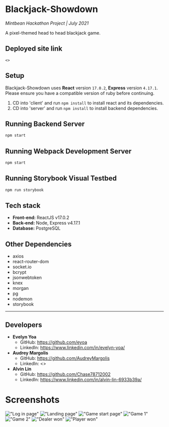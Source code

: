 # Blackjack-Showdown

_Mintbean Hackathon Project | July 2021_

A pixel-themed head to head blackjack game.

## Deployed site link

    <>

## Setup

Blackjack-Showdown uses **React** version `17.0.2`, **Express** version `4.17.1`. Please ensure you have a compatible version of ruby before continuing.

1. CD into 'client' and run `npm install` to install react and its dependencies.
2. CD into 'server' and run `npm install` to install backend dependencies.

## Running Backend Server

```sh
npm start
```

## Running Webpack Development Server

```sh
npm start
```

## Running Storybook Visual Testbed

```sh
npm run storybook
```

## Tech stack

- **Front-end:** ReactJS v17.0.2
- **Back-end:** Node, Express v4.17.1
- **Database:** PostgreSQL

## Other Dependencies

- axios
- react-router-dom
- socket.io
- bcrypt
- jsonwebtoken
- knex
- morgan
- pg
- nodemon
- storybook

---

## Developers

- **Evelyn Yoa**
  - GitHub: <https://github.com/eyoa>
  - LinkedIn: <https://www.linkedin.com/in/evelyn-yoa/>
- **Audrey Margolis**
  - GitHub: <https://github.com/AudreyMargolis>
  - LinkedIn: <>
- **Alvin Lin**
  - GitHub: <https://github.com/Chase78712002>
  - LinkedIn: <https://www.linkedin.com/in/alvin-lin-6933b39a/>

# Screenshots

!["Log in page"](link)
!["Landing page"](link)
!["Game start page"](link)
!["Game 1"](link)
!["Game 2"](link)
!["Dealer won"](link)
!["Player won"](link)
